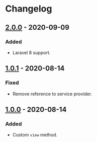 # Changelog

## [2.0.0] - 2020-09-09

### Added

- Laravel 8 support.

## [1.0.1] - 2020-08-14

### Fixed

- Remove reference to service provider.

## [1.0.0] - 2020-08-14

### Added

- Custom `view` method.

[2.0.0]: https://github.com/zepfietje/laravel-route/releases/tag/2.0.0
[1.0.1]: https://github.com/zepfietje/laravel-route/releases/tag/1.0.1
[1.0.0]: https://github.com/zepfietje/laravel-route/releases/tag/1.0.0
